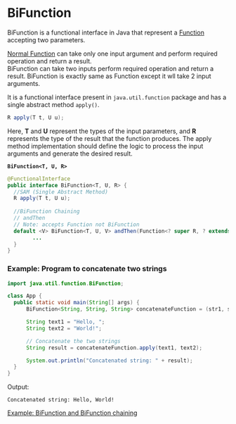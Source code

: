 # BiFunction

BiFunction is a functional interface in Java that represent a [Function](../../function/README.md) accepting two parameters.

[Normal Function](../../function/README.md) can take only one input argument and perform required operation and return a result.<br>
BiFunction can take two inputs perform required operation and return a result.
BiFunction is exactly same as Function except it wll take 2 input arguments.

It is a functional interface present in `java.util.function` package and has a single abstract method `apply()`. <br>
```java
R apply(T t, U u);
```
Here, **T** and **U** represent the types of the input parameters, and **R** represents the type of the result that the function produces. 
The apply method implementation should define the logic to process the input arguments and generate the desired result.

**`BiFunction<T, U, R>`**
```java
@FunctionalInterface
public interface BiFunction<T, U, R> {
  //SAM (Single Abstract Method)
  R apply(T t, U u);
  
  //BiFunction Chaining
  // andThen 
  // Note: accepts Function not BiFunction
  default <V> BiFunction<T, U, V> andThen(Function<? super R, ? extends V> after) {
        ...
  }
}
```

### Example: Program to concatenate two strings

```java
import java.util.function.BiFunction;

class App {
  public static void main(String[] args) {
      BiFunction<String, String, String> concatenateFunction = (str1, str2) -> str1 + str2;

      String text1 = "Hello, ";
      String text2 = "World!";

      // Concatenate the two strings
      String result = concatenateFunction.apply(text1, text2);

      System.out.println("Concatenated string: " + result);
  }
}
```
Output:
```shell
Concatenated string: Hello, World!
```

[Example: BiFunction and BiFunction chaining](BiFunctionExample.java) <br>

